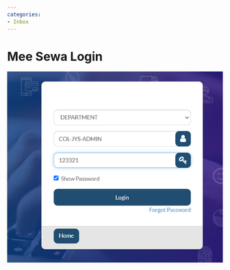 ```yaml
---
categories:
- Inbox
---
```

# Mee Sewa Login

  

![](../files/be05c7bf-77bf-4ab6-a625-4afb342a35b4.png)